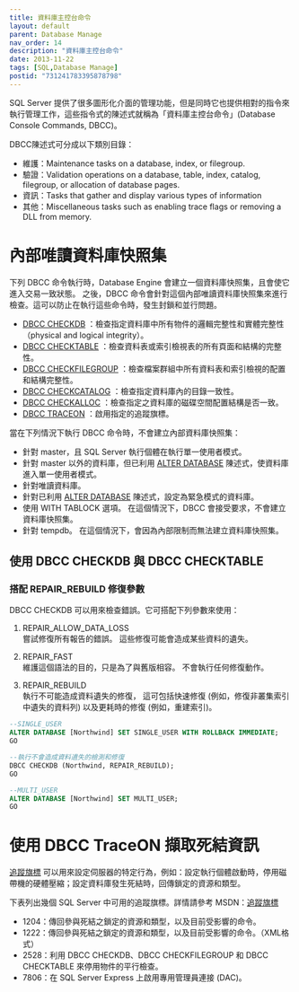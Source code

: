 ```yaml
---
title: 資料庫主控台命令
layout: default
parent: Database Manage
nav_order: 14
description: "資料庫主控台命令"
date: 2013-11-22
tags: [SQL,Database Manage]
postid: "731241783395878798"
---
```

SQL Server 提供了很多圖形化介面的管理功能，但是同時它也提供相對的指令來執行管理工作，這些指令式的陳述式就稱為「資料庫主控台命令」(Database Console Commands, DBCC)。  

DBCC陳述式可分成以下類別目錄：

- 維護：Maintenance tasks on a database, index, or filegroup.
- 驗證：Validation operations on a database, table, index, catalog, filegroup, or allocation of database pages.
- 資訊：Tasks that gather and display various types of information
- 其他：Miscellaneous tasks such as enabling trace flags or removing a DLL from memory.

# 內部唯讀資料庫快照集

下列 DBCC 命令執行時，Database Engine 會建立一個資料庫快照集，且會使它進入交易一致狀態。  之後，DBCC 命令會針對這個內部唯讀資料庫快照集來進行檢查。這可以防止在執行這些命令時，發生封鎖和並行問題。

- [DBCC CHECKDB](http://technet.microsoft.com/zh-tw/library/ms176064.aspx) ：檢查指定資料庫中所有物件的邏輯完整性和實體完整性（physical and logical integrity）。
- [DBCC CHECKTABLE](http://technet.microsoft.com/zh-tw/library/ms174338.aspx) ：檢查資料表或索引檢視表的所有頁面和結構的完整性。
- [DBCC CHECKFILEGROUP](http://technet.microsoft.com/zh-tw/library/ms187332.aspx) ：檢查檔案群組中所有資料表和索引檢視的配置和結構完整性。
- [DBCC CHECKCATALOG](http://technet.microsoft.com/zh-tw/library/ms186720.aspx) ：檢查指定資料庫內的目錄一致性。
- [DBCC CHECKALLOC](http://technet.microsoft.com/zh-tw/library/ms188422.aspx) ：檢查指定之資料庫的磁碟空間配置結構是否一致。
- [DBCC TRACEON](http://technet.microsoft.com/zh-tw/library/ms187329.aspx) ：啟用指定的追蹤旗標。

當在下列情況下執行 DBCC 命令時，不會建立內部資料庫快照集： 

- 針對 master，且 SQL Server 執行個體在執行單一使用者模式。
- 針對 master 以外的資料庫，但已利用 [ALTER DATABASE](http://technet.microsoft.com/zh-tw/library/ms174269.aspx) 陳述式，使資料庫進入單一使用者模式。
- 針對唯讀資料庫。
- 針對已利用 [ALTER DATABASE](http://technet.microsoft.com/zh-tw/library/ms174269.aspx) 陳述式，設定為緊急模式的資料庫。
- 使用 WITH TABLOCK 選項。  在這個情況下，DBCC 會接受要求，不會建立資料庫快照集。
- 針對 tempdb。 在這個情況下，會因為內部限制而無法建立資料庫快照集。

## 使用 DBCC CHECKDB 與 DBCC CHECKTABLE

### 搭配 REPAIR_REBUILD 修復參數

DBCC CHECKDB 可以用來檢查錯誤。它可搭配下列參數來使用：

1. REPAIR_ALLOW_DATA_LOSS  
嘗試修復所有報告的錯誤。  這些修復可能會造成某些資料的遺失。

2. REPAIR_FAST  
維護這個語法的目的，只是為了與舊版相容。  不會執行任何修復動作。

3. REPAIR_REBUILD  
執行不可能造成資料遺失的修復，  這可包括快速修復 (例如，修復非叢集索引中遺失的資料列) 以及更耗時的修復 (例如，重建索引)。

```sql
--SINGLE_USER 
ALTER DATABASE [Northwind] SET SINGLE_USER WITH ROLLBACK IMMEDIATE;   
GO

--執行不會造成資料遺失的檢測和修復
DBCC CHECKDB (Northwind, REPAIR_REBUILD);
GO

--MULTI_USER
ALTER DATABASE [Northwind] SET MULTI_USER; 
GO
```

# 使用 DBCC TraceON 擷取死結資訊

[追蹤旗標](http://technet.microsoft.com/zh-tw/library/ms188396.aspx)  可以用來設定伺服器的特定行為，例如：設定執行個體啟動時，停用磁帶機的硬體壓縮；設定資料庫發生死結時，回傳鎖定的資源和類型。  

下表列出幾個 SQL Server 中可用的追蹤旗標。詳情請參考 MSDN：[追蹤旗標](http://technet.microsoft.com/zh-tw/library/ms188396.aspx) 

- 1204：傳回參與死結之鎖定的資源和類型，以及目前受影響的命令。
- 1222：傳回參與死結之鎖定的資源和類型，以及目前受影響的命令。（XML格式）
- 2528：利用 DBCC CHECKDB、DBCC CHECKFILEGROUP 和 DBCC CHECKTABLE 來停用物件的平行檢查。
- 7806：在 SQL Server Express 上啟用專用管理員連接 (DAC)。